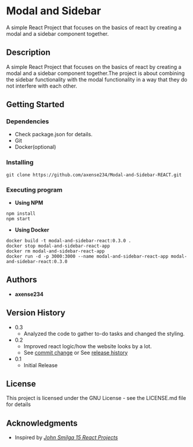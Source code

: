 # **Modal and Sidebar**

A simple React Project that focuses on the basics of react by creating a modal and a sidebar component together.

## **Description**

A simple React Project that focuses on the basics of react by creating a modal and a sidebar component together.The project is about combining the sidebar functionality with the modal functionality in a way that they do not interfere with each other.

## **Getting Started**

### Dependencies

- Check package.json for details.
- Git
- Docker(optional)

### Installing

```
git clone https://github.com/axense234/Modal-and-Sidebar-REACT.git
```

### Executing program

- **Using NPM**

```
npm install
npm start
```

- **Using Docker**

```
docker build -t modal-and-sidebar-react:0.3.0 .
docker stop modal-and-sidebar-react-app
docker rm modal-and-sidebar-react-app
docker run -d -p 3000:3000 --name modal-and-sidebar-react-app modal-and-sidebar-react:0.3.0
```

## **Authors**

- **axense234**

## **Version History**

- 0.3
  - Analyzed the code to gather to-do tasks and changed the styling.
- 0.2
  - Improved react logic/how the website looks by a lot.
  - See [commit change](https://github.com/axense234/Modal-and-Sidebar-REACT/commits/master) or See [release history](https://github.com/axense234/Modal-and-Sidebar-REACT/releases)
- 0.1
  - Initial Release

## **License**

This project is licensed under the GNU License - see the LICENSE.md file for details

## **Acknowledgments**

- Inspired by [_John Smilga 15 React Projects_](https://www.youtube.com/watch?v=a_7Z7C_JCyo&t=8s)
